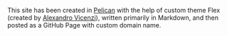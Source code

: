This site has been created in [Pelican](https://blog.getpelican.com) with the help of custom theme Flex (created by [Alexandro Vicenzi](https://alexandrevicenzi.com)), written primarily in Markdown, and then posted as a GitHub Page with custom domain name. 


